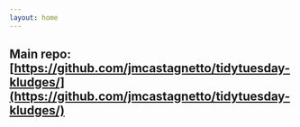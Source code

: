 ```yaml
---
layout: home
---
```


## Main repo: [https://github.com/jmcastagnetto/tidytuesday-kludges/](https://github.com/jmcastagnetto/tidytuesday-kludges/)
